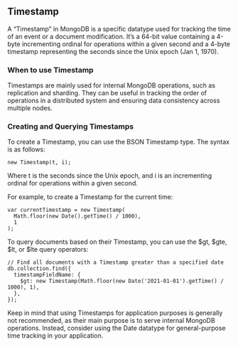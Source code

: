 ## Timestamp
A “Timestamp” in MongoDB is a specific datatype used for tracking the time of an event or a document modification. It’s a 64-bit value containing a 4-byte incrementing ordinal for operations within a given second and a 4-byte timestamp representing the seconds since the Unix epoch (Jan 1, 1970).

### When to use Timestamp
Timestamps are mainly used for internal MongoDB operations, such as replication and sharding. They can be useful in tracking the order of operations in a distributed system and ensuring data consistency across multiple nodes.

### Creating and Querying Timestamps
To create a Timestamp, you can use the BSON Timestamp type. The syntax is as follows:
```
new Timestamp(t, i);
```
Where t is the seconds since the Unix epoch, and i is an incrementing ordinal for operations within a given second.

For example, to create a Timestamp for the current time:
```
var currentTimestamp = new Timestamp(
  Math.floor(new Date().getTime() / 1000),
  1
);
```
To query documents based on their Timestamp, you can use the $gt, $gte, $lt, or $lte query operators:
```
// Find all documents with a Timestamp greater than a specified date
db.collection.find({
  timestampFieldName: {
    $gt: new Timestamp(Math.floor(new Date('2021-01-01').getTime() / 1000), 1),
  },
});
```
Keep in mind that using Timestamps for application purposes is generally not recommended, as their main purpose is to serve internal MongoDB operations. Instead, consider using the Date datatype for general-purpose time tracking in your application.